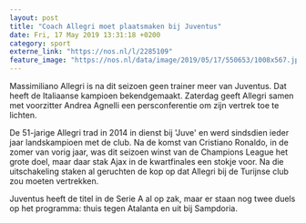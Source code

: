 ```yaml
---
layout: post
title: "Coach Allegri moet plaatsmaken bij Juventus"
date: Fri, 17 May 2019 13:31:18 +0200
category: sport
externe_link: "https://nos.nl/l/2285109"
feature_image: "https://nos.nl/data/image/2019/05/17/550653/1008x567.jpg"
---
```


<p>Massimiliano Allegri is na dit seizoen geen trainer meer van Juventus. Dat heeft de Italiaanse kampioen bekendgemaakt. Zaterdag geeft Allegri samen met voorzitter Andrea Agnelli een persconferentie om zijn vertrek toe te lichten.</p>
<p>De 51-jarige Allegri trad in 2014 in dienst bij 'Juve' en werd sindsdien ieder jaar landskampioen met de club. Na de komst van Cristiano Ronaldo, in de zomer van vorig jaar, was dit seizoen winst van de Champions League het grote doel, maar daar stak Ajax in de kwartfinales een stokje voor. Na die uitschakeling staken al geruchten de kop op dat Allegri bij de Turijnse club zou moeten vertrekken.</p>
<p>Juventus heeft de titel in de Serie A al op zak, maar er staan nog twee duels op het programma: thuis tegen Atalanta en uit bij Sampdoria.</p>
